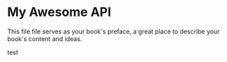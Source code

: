 # My Awesome API

This file file serves as your book's preface, a great place to describe your book's content and ideas.

test

